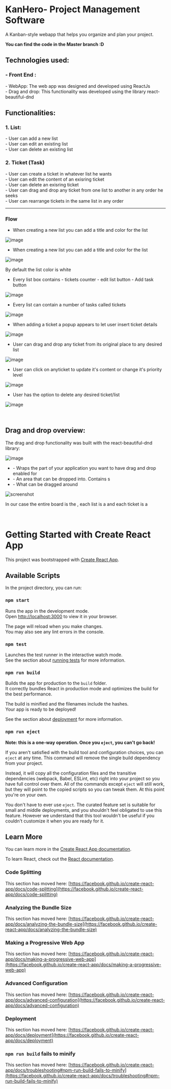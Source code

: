 <h1>KanHero- Project Management Software</h1>
A Kanban-style webapp that helps you organize and plan your project.

<b>You can find the code in the Master branch :D</b>
<br>
<h2>Technologies used:</h2>
 <h3> - Front End :</h3>
      - WebApp: The web app was designed and developed using ReactJs <br>
      - Drag and drop: This functionality was developed using the library react-beautiful-dnd 
      
 <h2>Functionalities:</h2>
   <h3>  1. List: </h3>
        - User can add a new list<br>
        - User can edit an existing list<br>
        - User can delete an existing list<br>
        
   <h3>  2. Ticket (Task)</h3>
        - User can create a ticket in whatever list he wants<br>
        - User can edit the content of an exisring ticket<br>
        - User can delete an exisring ticket<br>
        - User can drag and drop any ticket from one list to another in any order he seeks<br>
        - User can rearrange tickets in the same list in any order<br>

  <hr> 
  
  <h3>Flow</h3>
   
  - When creating a new list you can add a title and color for the list
  
 ![image](https://user-images.githubusercontent.com/92730472/147390640-14dc5e81-26db-4ee7-b18b-f79534b53730.png)
  
  - When creating a new list you can add a title and color for the list

 ![image](https://user-images.githubusercontent.com/92730472/147390727-c5a1cb83-7362-4939-a969-27dcac0011ab.png)

  By default the list color is white
  
   - Every list box contains 
    - tickets counter
    - edit list button 
    - Add task button 
    
![image](https://user-images.githubusercontent.com/92730472/147390855-64694747-f62d-420d-9eb3-87488df6aa2b.png)

  - Every list can contain a number of tasks called tickets
  
![image](https://user-images.githubusercontent.com/92730472/147390874-e65edc21-dc8c-4cbc-bbd9-bdb2317b409c.png)

  - When adding a ticket a popup appears to let user insert ticket details 

![image](https://user-images.githubusercontent.com/92730472/147390898-26204419-6128-49d0-9273-b186add20632.png)

  - User can drag and drop any ticket from its original place to any desired list
  
![image](https://user-images.githubusercontent.com/92730472/147391632-c5637916-87f8-4b42-acd0-c76506d34587.png)

  - User can click on anyticket to update it's content or change it's priority level
  
 ![image](https://user-images.githubusercontent.com/92730472/147390993-a0a218ca-a5ea-404d-90ad-a96e53686635.png)

 
  - User has the option to delete any desired ticket/list

![image](https://user-images.githubusercontent.com/92730472/147390944-0a6ff0d2-9d96-48a1-935c-9a49e0b568c3.png)


<br>
<h2>Drag and drop overview:</h2>
The drag and drop functionality was built with the react-beautiful-dnd library: 

![image](https://user-images.githubusercontent.com/92730472/147391042-0bb5f9c3-8cf2-4f78-aa24-2e17d4186db4.png)

  - <DragDropContext /> - Wraps the part of your application you want to have drag and drop enabled for
  - <Droppable /> - An area that can be dropped into. Contains <Draggable />s
  - <Draggable /> - What can be dragged around

![screenshot](https://user-images.githubusercontent.com/92730472/147391573-a7308113-55a7-48d6-ba5e-02c248489bbe.png)

In our case the entire board is the <DragDropContext/>, each list is a <Droppable/> and each ticket is a <Draggable/>

<br/>

 # Getting Started with Create React App

This project was bootstrapped with [Create React App](https://github.com/facebook/create-react-app).

## Available Scripts

In the project directory, you can run:

### `npm start`

Runs the app in the development mode.\
Open [http://localhost:3000](http://localhost:3000) to view it in your browser.

The page will reload when you make changes.\
You may also see any lint errors in the console.

### `npm test`

Launches the test runner in the interactive watch mode.\
See the section about [running tests](https://facebook.github.io/create-react-app/docs/running-tests) for more information.

### `npm run build`

Builds the app for production to the `build` folder.\
It correctly bundles React in production mode and optimizes the build for the best performance.

The build is minified and the filenames include the hashes.\
Your app is ready to be deployed!

See the section about [deployment](https://facebook.github.io/create-react-app/docs/deployment) for more information.

### `npm run eject`

**Note: this is a one-way operation. Once you `eject`, you can't go back!**

If you aren't satisfied with the build tool and configuration choices, you can `eject` at any time. This command will remove the single build dependency from your project.

Instead, it will copy all the configuration files and the transitive dependencies (webpack, Babel, ESLint, etc) right into your project so you have full control over them. All of the commands except `eject` will still work, but they will point to the copied scripts so you can tweak them. At this point you're on your own.

You don't have to ever use `eject`. The curated feature set is suitable for small and middle deployments, and you shouldn't feel obligated to use this feature. However we understand that this tool wouldn't be useful if you couldn't customize it when you are ready for it.

## Learn More

You can learn more in the [Create React App documentation](https://facebook.github.io/create-react-app/docs/getting-started).

To learn React, check out the [React documentation](https://reactjs.org/).

### Code Splitting

This section has moved here: [https://facebook.github.io/create-react-app/docs/code-splitting](https://facebook.github.io/create-react-app/docs/code-splitting)

### Analyzing the Bundle Size

This section has moved here: [https://facebook.github.io/create-react-app/docs/analyzing-the-bundle-size](https://facebook.github.io/create-react-app/docs/analyzing-the-bundle-size)

### Making a Progressive Web App

This section has moved here: [https://facebook.github.io/create-react-app/docs/making-a-progressive-web-app](https://facebook.github.io/create-react-app/docs/making-a-progressive-web-app)

### Advanced Configuration

This section has moved here: [https://facebook.github.io/create-react-app/docs/advanced-configuration](https://facebook.github.io/create-react-app/docs/advanced-configuration)

### Deployment

This section has moved here: [https://facebook.github.io/create-react-app/docs/deployment](https://facebook.github.io/create-react-app/docs/deployment)

### `npm run build` fails to minify

This section has moved here: [https://facebook.github.io/create-react-app/docs/troubleshooting#npm-run-build-fails-to-minify](https://facebook.github.io/create-react-app/docs/troubleshooting#npm-run-build-fails-to-minify)
 
